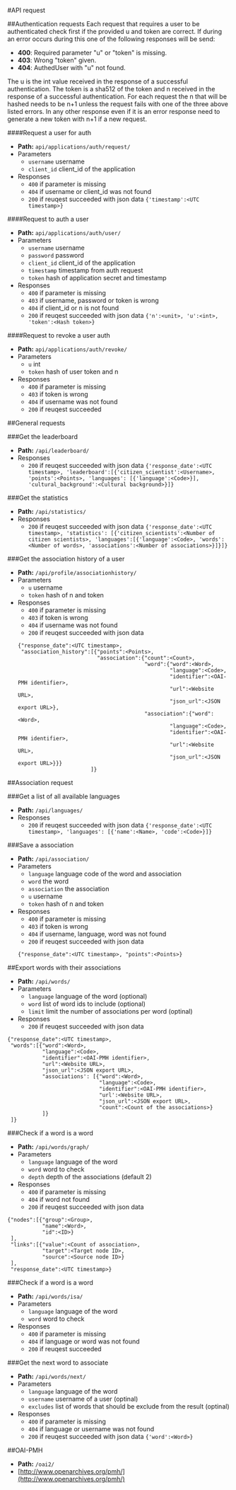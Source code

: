 #API request

##Authentication requests
Each request that requires a user to be authenticated check first if the provided
u and token are correct. If during an error occurs during this one of the
following responses will be send:
* **400**: Required parameter "u" or "token" is missing.
* **403**: Wrong "token" given.
* **404**: AuthedUser with "u" not found.

The u is the int value received in the response of a successful authentication.
The token is a sha512 of the token and n received in the response of a successful
authentication. For each request the n that will be hashed needs to be n+1 unless
the request fails with one of the three above listed errors. In any other
response even if it is an error response need to generate a new token with n+1
if a new request.

####Request a user for auth
* **Path:** `api/applications/auth/request/`
* Parameters
  * `username` username
  * `client_id` client_id of the application
* Responses
  * `400` if parameter is missing
  * `404` if username or client_id was not found
  * `200` if reuqest succeeded with json data `{'timestamp':<UTC timestamp>}`

####Request to auth a user
* **Path:** `api/applications/auth/user/`
* Parameters
  * `username` username
  * `password` password
  * `client_id` client_id of the application
  * `timestamp` timestamp from auth request
  * `token` hash of application secret and timestamp
* Responses
  * `400` if parameter is missing
  * `403` if username, password or token is wrong
  * `404` if client_id or n is not found
  * `200` if reuqest succeeded with json data `{'n':<unit>, 'u':<int>, 'token':<Hash token>}`

####Request to revoke a user auth
* **Path:** `api/applications/auth/revoke/`
* Parameters
  * `u` int
  * `token` hash of user token and n
* Responses
  * `400` if parameter is missing
  * `403` if token is wrong
  * `404` if username was not found
  * `200` if reuqest succeeded

##General requests

###Get the leaderboard
* **Path:** `/api/leaderboard/`
* Responses
  * `200` if reuqest succeeded with json data `{'response_date':<UTC timestamp>, 'leaderboard':[{'citizen_scientist':<Username>, 'points':<Points>, 'languages': [{'language':<Code>}], 'cultural_background':<Cultural background>}]}`

###Get the statistics
* **Path:** `/api/statistics/`
* Responses
  * `200` if reuqest succeeded with json data `{'response_date':<UTC timestamp>, 'statistics': [{'citizen_scientists':<Number of citizen scientists>, 'languages':[{'language':<Code>, 'words':<Number of words>, 'associations':<Number of associations>}]}]}`

###Get the association history of a user
* **Path:** `/api/profile/associationhistory/`
* Parameters
  * `u` username
  * `token` hash of n and token
* Responses
  * `400` if parameter is missing
  * `403` if token is wrong
  * `404` if username was not found
  * `200` if reuqest succeeded with json data
  ```
  {"response_date":<UTC timestamp>,
   "association_history":[{"points":<Points>,
                           "association":{"count":<Count>,
                                          "word":{"word":<Word>,
                                                  "language":<Code>,
                                                  "identifier":<OAI-PMH identifier>,
                                                  "url":<Website URL>,
                                                  "json_url":<JSON export URL>},
                                          "association":{"word":<Word>,
                                                  "language":<Code>,
                                                  "identifier":<OAI-PMH identifier>,
                                                  "url":<Website URL>,
                                                  "json_url":<JSON export URL>}}}
                         ]}
  ```

##Association request

###Get a list of all available languages
* **Path:** `/api/languages/`
* Responses
  * `200` if reuqest succeeded with json data `{'response_date':<UTC timestamp>, 'languages': [{'name':<Name>, 'code':<Code>}]}`

###Save a association
* **Path:** `/api/association/`
* Parameters
  * `language` language code of the word and association
  * `word` the word
  * `association` the association
  * `u` username
  * `token` hash of n and token
* Responses
  * `400` if parameter is missing
  * `403` if token is wrong
  * `404` if username, language, word was not found
  * `200` if reuqest succeeded with json data
  ```
  {"response_date":<UTC timestamp>, "points":<Points>}
  ```

##Export words with their associations
* **Path:** `/api/words/`
* Parameters
  * `language` language of the word (optional)
  * `word` list of word ids to include (optional)
  * `limit` limit the number of associations per word (optinal)
* Responses
  * `200` if reuqest succeeded with json data
 ```
 {"response_date":<UTC timestamp>,
  "words":[{"word":<Word>,
            "language":<Code>,
            "identifier":<OAI-PMH identifier>,
            "url":<Website URL>,
            "json_url":<JSON export URL>,
            "associations': [{"word":<Word>,
                              "language":<Code>,
                              "identifier":<OAI-PMH identifier>,
                              "url':<Website URL>,
                              "json_url":<JSON export URL>,
                              "count":<Count of the associations>}
            ]}
  ]}
 ```

###Check if a word is a word
* **Path:** `/api/words/graph/`
* Parameters
  * `language` language of the word
  * `word` word to check
  * `depth` depth of the associations (default 2)
* Responses
  * `400` if parameter is missing
  * `404` if word not found
  * `200` if reuqest succeeded with json data
 ```
 {"nodes":[{"group":<Group>,
            "name":<Word>,
            "id":<ID>}
  ],
  "links":[{"value":<Count of association>,
            "target":<Target node ID>,
            "source":<Source node ID>}
  ],
  "response_date":<UTC timestamp>}
 ```

###Check if a word is a word
* **Path:** `/api/words/isa/`
* Parameters
  * `language` language of the word
  * `word` word to check
* Responses
  * `400` if parameter is missing
  * `404` if language or word was not found
  * `200` if reuqest succeeded

###Get the next word to associate
* **Path:** `/api/words/next/`
* Parameters
  * `language` language of the word
  * `username` username of a user (optinal)
  * `excludes` list of words that should be exclude from the result (optinal)
* Responses
  * `400` if parameter is missing
  * `404` if language or username was not found
  * `200` if reuqest succeeded with json data `{'word':<Word>}`

##OAI-PMH
* **Path:** `/oai2/`
* [http://www.openarchives.org/pmh/](http://www.openarchives.org/pmh/)
